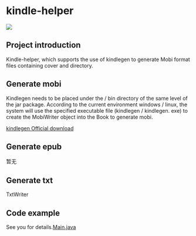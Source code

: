 # kindle-helper

<p align="left">
    <a>
    	<img src="https://img.shields.io/badge/JDK-1.8+-brightgreen.svg" >
    </a>
</p>

## Project introduction
Kindle-helper, which supports the use of kindlegen to generate Mobi format files containing cover and directory.

## Generate mobi
Kindlegen needs to be placed under the / bin directory of the same level of the jar package. According to the current environment windows / linux, the system will use the specified executable file (kindlegen / kindlegen. exe) to create the MobiWriter object into the Book to generate mobi.

[kindlegen Official download](https://www.amazon.com/gp/feature.html?docId=1000765211)

## Generate epub
暂无

## Generate txt
TxtWriter

## Code example

See you for details.[Main.java](/src/test/java/top/hunfan/kindle/Main.java)
 
